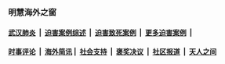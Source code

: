 
### 明慧海外之窗

####  [武汉肺炎](indexes/365.md?t=04041800) &nbsp;|&nbsp;  [迫害案例综述](indexes/328.md?t=04041800) &nbsp;|&nbsp; [迫害致死案例](indexes/277.md?t=04041800)  &nbsp;|&nbsp; [更多迫害案例](indexes/81.md?t=04041800)  &nbsp;|&nbsp; 
####  [时事评论](indexes/19.md?t=04041800) &nbsp;|&nbsp; [海外简讯](indexes/245.md?t=04041800)&nbsp;|&nbsp;  [社会支持](indexes/140.md?t=04041800) &nbsp;|&nbsp; [褒奖决议](indexes/282.md?t=04041800) &nbsp;|&nbsp; [社区报道](indexes/91.md?t=04041800)  &nbsp;|&nbsp; [天人之间](indexes/78.md?t=04041800) 

